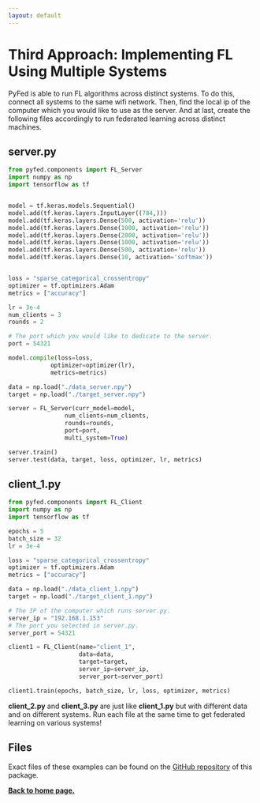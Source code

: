 ```yaml
---
layout: default
---
```


# Third Approach: Implementing FL Using Multiple Systems
PyFed is able to run FL algorithms across distinct systems. To do this, connect all systems to the same wifi network. Then, find the local ip of the computer which you would like to use as the server. And at last, create the following files accordingly to run federated learning across distinct machines.

## server.py
```py
from pyfed.components import FL_Server
import numpy as np
import tensorflow as tf


model = tf.keras.models.Sequential()
model.add(tf.keras.layers.InputLayer((784,)))
model.add(tf.keras.layers.Dense(500, activation='relu'))
model.add(tf.keras.layers.Dense(1000, activation='relu'))
model.add(tf.keras.layers.Dense(2000, activation='relu'))
model.add(tf.keras.layers.Dense(1000, activation='relu'))
model.add(tf.keras.layers.Dense(500, activation='relu'))
model.add(tf.keras.layers.Dense(10, activation='softmax'))


loss = "sparse_categorical_crossentropy"
optimizer = tf.optimizers.Adam
metrics = ["accuracy"]

lr = 3e-4
num_clients = 3
rounds = 2

# The port which you would like to dedicate to the server.
port = 54321

model.compile(loss=loss,
            optimizer=optimizer(lr),
            metrics=metrics)

data = np.load("./data_server.npy")
target = np.load("./target_server.npy")

server = FL_Server(curr_model=model,
                num_clients=num_clients,
                rounds=rounds,
                port=port,
                multi_system=True)

server.train()
server.test(data, target, loss, optimizer, lr, metrics)
```

## client_1.py
```py
from pyfed.components import FL_Client
import numpy as np
import tensorflow as tf

epochs = 5
batch_size = 32
lr = 3e-4

loss = "sparse_categorical_crossentropy"
optimizer = tf.optimizers.Adam
metrics = ["accuracy"]

data = np.load("./data_client_1.npy")
target = np.load("./target_client_1.npy")

# The IP of the computer which runs server.py.
server_ip = "192.168.1.153"
# The port you selected in server.py.
server_port = 54321

client1 = FL_Client(name="client_1",
                    data=data,
                    target=target,
                    server_ip=server_ip,
                    server_port=server_port)

client1.train(epochs, batch_size, lr, loss, optimizer, metrics)
```

__client_2.py__ and __client_3.py__ are just like __client_1.py__ but with different data and on different systems. Run each file at the same time to get federated learning on various systems!

## Files
Exact files of these examples can be found on the [GitHub repository](https://github.com/amirrezasokhankhosh/PyFed) of this package.

[__Back to home page.__](./index.md)